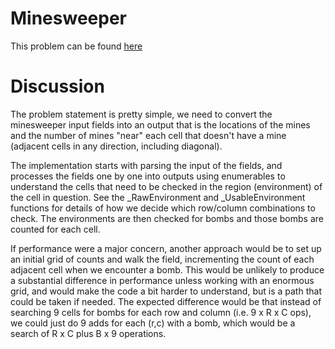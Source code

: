 # Minesweeper

This problem can be found [here](https://onlinejudge.org/index.php?option=com_onlinejudge&Itemid=8&category=29&page=show_problem&problem=1130)

# Discussion

The problem statement is pretty simple, we need to convert the minesweeper input fields
into an output that is the locations of the mines and the number of mines "near" each
cell that doesn't have a mine (adjacent cells in any direction, including diagonal).

The implementation starts with parsing the input of the fields, and processes the fields
one by one into outputs using enumerables to understand the cells that need to be checked
in the region (environment) of the cell in question.  See the _RawEnvironment and 
_UsableEnvironment functions for details of how we decide which row/column combinations
to check.  The environments are then checked for bombs and those bombs are counted for
each cell.

If performance were a major concern, another approach would be to set up an initial grid 
of counts and walk the field, incrementing the count of each adjacent cell when we encounter
a bomb.  This would be unlikely to produce a substantial difference in performance unless
working with an enormous grid, and would make the code a bit harder to understand, but 
is a path that could be taken if needed.  The expected difference would be that instead
of searching 9 cells for bombs for each row and column (i.e. 9 x R x C ops), we could just
do 9 adds for each (r,c) with a bomb, which would be a search of R x C plus B x 9 operations.
